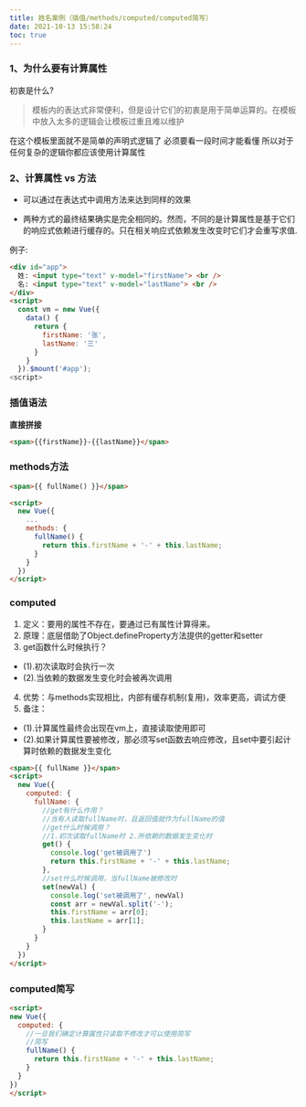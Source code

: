 ```yaml
---
title: 姓名案例（插值/methods/computed/computed简写）
date: 2021-10-13 15:58:24
toc: true
---
```


### 1、为什么要有计算属性
初衷是什么?

>模板内的表达式非常便利，但是设计它们的初衷是用于简单运算的。在模板中放入太多的逻辑会让模板过重且难以维护

在这个模板里面就不是简单的声明式逻辑了 必须要看一段时间才能看懂 所以对于任何复杂的逻辑你都应该使用计算属性

### 2、计算属性 vs 方法
- 可以通过在表达式中调用方法来达到同样的效果

- 两种方式的最终结果确实是完全相同的。然而，不同的是计算属性是基于它们的响应式依赖进行缓存的。只在相关响应式依赖发生改变时它们才会重写求值.

例子:
```html
<div id="app">
  姓: <input type="text" v-model="firstName"> <br />
  名: <input type="text" v-model="lastName"> <br />
</div>
<script>
  const vm = new Vue({
    data() {
      return {
        firstName: '张',
        lastName: '三'
      }
    }
  }).$mount('#app');
<script>
```

### 插值语法
**直接拼接**
```html
<span>{{firstName}}-{{lastName}}</span>
```

### methods方法
```html
<span>{{ fullName() }}</span>

<script>
  new Vue({
    ...
    methods: {
      fullName() {
        return this.firstName + '-' + this.lastName;
      }
    }
  })
</script>
```

### computed
1. 定义：要用的属性不存在，要通过已有属性计算得来。
2. 原理：底层借助了Object.defineProperty方法提供的getter和setter
3. get函数什么时候执行？
  - (1).初次读取时会执行一次
  - (2).当依赖的数据发生变化时会被再次调用
4. 优势：与methods实现相比，内部有缓存机制(复用)，效率更高，调试方便
5. 备注：
  - (1).计算属性最终会出现在vm上，直接读取使用即可
  - (2).如果计算属性要被修改，那必须写set函数去响应修改，且set中要引起计算时依赖的数据发生变化
```html
<span>{{ fullName }}</span>
<script>
  new Vue({
    computed: {
      fullName: {
        //get有什么作用？
        //当有人读取fullName时，且返回值就作为fullName的值
        //get什么时候调用？ 
        //1.初次读取fullName时 2.所依赖的数据发生变化时
        get() {
          console.log('get被调用了')
          return this.firstName + '-' + this.lastName;
        },
        //set什么时候调用，当fullName被修改时
        set(newVal) {
          console.log('set被调用了', newVal)
          const arr = newVal.split('-');
          this.firstName = arr[0];
          this.lastName = arr[1];
        }
      }
    }
  })
</script>
```

### computed简写
```html
<script>
new Vue({
  computed: {
    //一旦我们确定计算属性只读取不修改才可以使用简写
    //简写
    fullName() {
      return this.firstName + '-' + this.lastName;
    }
  }
})
</script>
```
